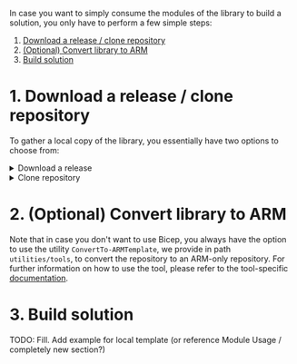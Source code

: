 In case you want to simply consume the modules of the library to build a solution, you only have to perform a few simple steps:

1. [Download a release / clone repository](#1-download-a-release--clone-repository)
1. [(Optional) Convert library to ARM](#2-optional-convert-library-to-arm)
1. [Build solution](#3-build-solution)

# 1. Download a release / clone repository

To gather a local copy of the library, you essentially have two options to choose from:

<details>
<summary>Download a release</summary>

TODO: Fill

</details>

<details>
<summary>Clone repository</summary>

TODO: Fill

</details>

# 2. (Optional) Convert library to ARM

Note that in case you don't want to use Bicep, you always have the option to use the utility `ConvertTo-ARMTemplate`, we provide in path `utilities/tools`, to convert the repository to an ARM-only repository. For further information on how to use the tool, please refer to the tool-specific [documentation](./Getting%20started%20-%20ConvertTo-ARMTemplate).

# 3. Build solution

TODO: Fill. Add example for local template (or reference Module Usage / completely new section?)
